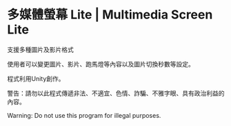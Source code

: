 # 多媒體螢幕 Lite | Multimedia Screen Lite

支援多種圖片及影片格式

使用者可以變更圖片、影片、跑馬燈等內容以及圖片切換秒數等設定。

程式利用Unity創作。

警告：請勿以此程式傳遞非法、不適宜、色情、詐騙、不雅字眼、具有政治利益的內容。

Warning: Do not use this program for illegal purposes.
